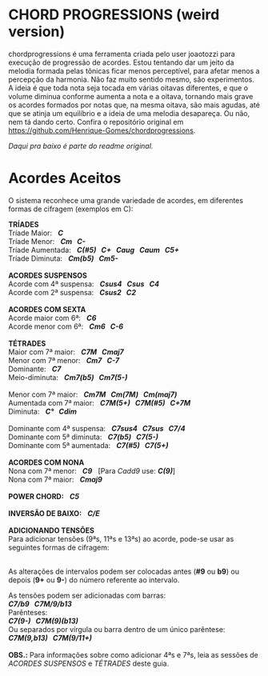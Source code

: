 # CHORD PROGRESSIONS (weird version)

chordprogressions é uma ferramenta criada pelo user joaotozzi para execução de progressão de acordes. Estou tentando dar um jeito da melodia formada pelas tônicas ficar menos perceptível, para afetar menos a percepção da harmonia. Não faz muito sentido mesmo, são experimentos. A ideia é que toda nota seja tocada em várias oitavas diferentes, e que o volume diminua conforme aumenta a nota e a oitava, tornando mais grave os acordes formados por notas que, na mesma oitava, são mais agudas, até que se atinja um equilíbrio e a ideia de uma melodia desapareça. Ou não, nem tá dando certo. Confira o repositório original em https://github.com/Henrique-Gomes/chordprogressions.

*Daqui pra baixo é parte do readme original.*

# Acordes Aceitos
O sistema reconhece uma grande variedade de acordes, em diferentes formas de cifragem (exemplos em C):

**TRÍADES**<br/>
Tríade Maior:&nbsp;&nbsp;&nbsp;<strong><em>C</strong></em><br/>
Tríade Menor:&nbsp;&nbsp;&nbsp;<strong><em>Cm&nbsp;&nbsp;&nbsp;C-</strong></em><br/>
Tríade Aumentada:&nbsp;&nbsp;&nbsp;<strong><em>C(#5)&nbsp;&nbsp;&nbsp;C+&nbsp;&nbsp;&nbsp;Caug&nbsp;&nbsp;&nbsp;Caum&nbsp;&nbsp;&nbsp;C5+</strong></em><br/>
Tríade Diminuta:&nbsp;&nbsp;&nbsp;<strong><em>Cm(b5)&nbsp;&nbsp;&nbsp;Cm5-</strong></em><br/>
<br/>
<strong>ACORDES SUSPENSOS</strong><br/>
Acorde com 4ª suspensa:&nbsp;&nbsp;&nbsp;<strong><em>Csus4&nbsp;&nbsp;&nbsp;Csus&nbsp;&nbsp;&nbsp;C4</strong></em><br/>
Acorde com 2ª suspensa:&nbsp;&nbsp;&nbsp;<strong><em>Csus2&nbsp;&nbsp;&nbsp;C2</strong></em><br/>
<br/>
**ACORDES COM SEXTA**<br/>
Acorde maior com 6ª:&nbsp;&nbsp;&nbsp;<strong><em>C6</strong></em><br/>
Acorde menor com 6ª:&nbsp;&nbsp;&nbsp;<strong><em>Cm6&nbsp;&nbsp;&nbsp;C-6</strong></em><br/>
<br/>
**TÉTRADES**<br/>
Maior com 7ª maior:&nbsp;&nbsp;&nbsp;<strong><em>C7M&nbsp;&nbsp;&nbsp;Cmaj7</strong></em><br/>
Menor com 7ª menor:&nbsp;&nbsp;&nbsp;<strong><em>Cm7&nbsp;&nbsp;&nbsp;C-7</strong></em><br/>
Dominante:&nbsp;&nbsp;&nbsp;<strong><em>C7</strong></em><br/>
Meio-diminuta:&nbsp;&nbsp;&nbsp;<strong><em>Cm7(b5)&nbsp;&nbsp;&nbsp;Cm7(5-)</strong></em><br/>
<br/>
Menor com 7ª maior:&nbsp;&nbsp;&nbsp;<strong><em>Cm7M&nbsp;&nbsp;&nbsp;Cm(7M)&nbsp;&nbsp;&nbsp;Cm(maj7)</strong></em><br/>
Aumentada com 7ª maior:&nbsp;&nbsp;&nbsp;<strong><em>C7M(5+)&nbsp;&nbsp;&nbsp;C7M(#5)&nbsp;&nbsp;&nbsp;C+7M</strong></em><br/>
Diminuta:&nbsp;&nbsp;&nbsp;<strong><em>C°&nbsp;&nbsp;&nbsp;Cdim</strong></em><br/>
<br/>
Dominante com 4ª suspensa:&nbsp;&nbsp;&nbsp;<strong><em>C7sus4&nbsp;&nbsp;&nbsp;C7sus&nbsp;&nbsp;&nbsp;C7/4</strong></em><br/>
Dominante com 5ª diminuta:&nbsp;&nbsp;&nbsp;<strong><em>C7(b5)&nbsp;&nbsp;&nbsp;C7(5-)</strong></em><br/>
Dominante com 5ª aumentada:&nbsp;&nbsp;&nbsp;<strong><em>C7(#5)&nbsp;&nbsp;&nbsp;C7(5+)</strong></em><br/>
<br/>
**ACORDES COM NONA**<br/>
Nona com 7ª menor:&nbsp;&nbsp;&nbsp;<strong><em>C9</strong></em>&nbsp;&nbsp;&nbsp;[Para *Cadd9* use: <strong><em>C(9)</strong></em>]<br/> 
Nona com 7ª maior:&nbsp;&nbsp;&nbsp;<strong><em>Cmaj9</strong></em><br/>
<br/>
**POWER CHORD:**&nbsp;&nbsp;&nbsp;<strong><em>C5</strong></em><br/>
<br/>
**INVERSÃO DE BAIXO:**&nbsp;&nbsp;&nbsp;<strong><em>C/E</strong></em><br/>
<br/>
**ADICIONANDO TENSÕES**<br/>
Para adicionar tensões (9ªs, 11ªs e 13ªs) ao acorde, pode-se usar as seguintes formas de cifragem:<br/><br/>

As alterações de intervalos podem ser colocadas antes (**#9** ou **b9**) ou depois (**9+** ou **9-**) do número referente ao intervalo.

As tensões podem ser adicionadas com barras:<br/><strong><em>C7/b9&nbsp;&nbsp;&nbsp;C7M/9/b13</strong></em><br/>
Parênteses:<br/><strong><em>C7(9-)&nbsp;&nbsp;&nbsp;C7M(9)(b13)</strong></em><br/>
Ou separados por vírgula ou barra dentro de um único parêntese:<br/><strong><em>C7M(9,b13)&nbsp;&nbsp;&nbsp;C7M(9/11+)</strong></em><br/><br/>
**OBS.:** Para informações sobre como adicionar 4ªs e 7ªs, leia as sessões de *ACORDES SUSPENSOS* e *TÉTRADES* deste guia. 
